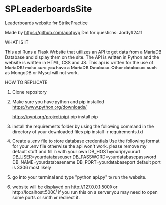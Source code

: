 # SPLeaderboardsSite
Leaderboards website for StrikePractice


Made by https://github.com/apotpvp
Dm for questions: Jordy#2411

WHAT IS IT

This api Runs a Flask Website that utilizes an API to get data from a MariaDB Database and display them on the site. 
The API is written in Python and the website is written in HTML, CSS and JS.
This api is written for the use of MariaDB! make sure you have a MariaDB Database. Other databases such as MongoDB or Mysql will not work.


HOW TO REPLICATE

1. Clone repository
2. Make sure you have python and pip installed
    https://www.python.org/downloads/

    https://pypi.org/project/pip/
        pip install pip
3. install the requirements folder by using the following command in the directory of your downloaded files
    pip install -r requirements.txt
4. Create a .env file to store database credentials
    Use the following format for your .env file otherwise the api won't work. please remove my default stuff and fill in with your own
        DB_HOST=yourip/yoururl
        DB_USER=yourdatabaseuser
        DB_PASSWORD=yourdatabasepassword
        DB_NAME=yourdatabasename
        DB_PORT=yourdatabaseport default port is 3306 most likely
5.  go into your terminal and type "python api.py" to run the website.
6.  website will be displayed on http://127.0.0.1:5000 or http://localhost:5000/ if you run this on a server you may need to open some ports or smth or redirect it.
